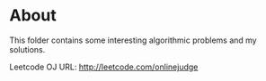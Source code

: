 About
========

This folder contains some interesting algorithmic problems and my solutions. 

Leetcode OJ URL: http://leetcode.com/onlinejudge

